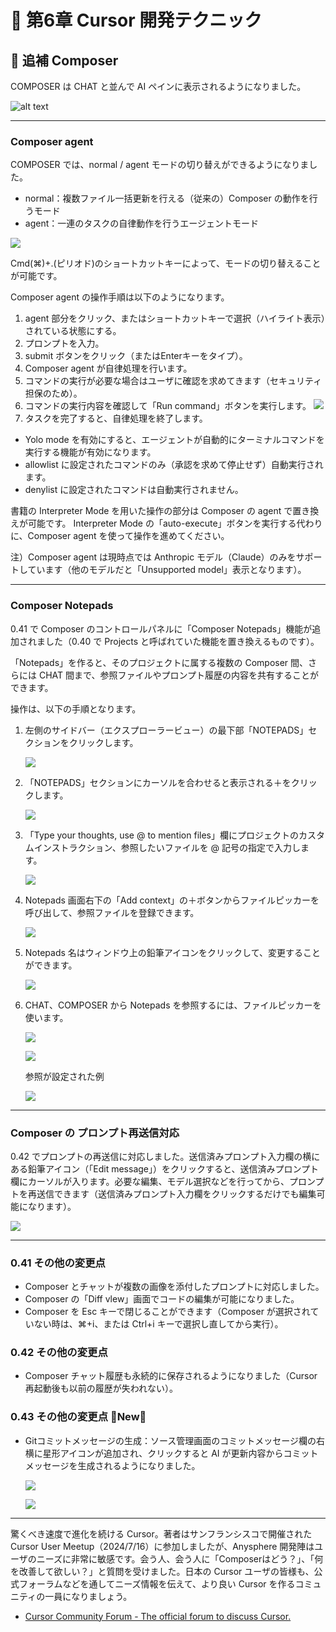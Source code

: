 # 📕 第6章 Cursor 開発テクニック

## 📘 追補 Composer

COMPOSER は CHAT と並んで AI ペインに表示されるようになりました。

![alt text](../images/ComposerAIpane.png)

----

### Composer agent

COMPOSER では、normal / agent モードの切り替えができるようになりました。
   - normal：複数ファイル一括更新を行える（従来の）Composer の動作を行うモード
   - agent：一連のタスクの自律動作を行うエージェントモード

![](../images/Composer_mode.png)

 Cmd(⌘)+.(ピリオド)のショートカットキーによって、モードの切り替えることが可能です。  

Composer agent の操作手順は以下のようになります。

1. agent 部分をクリック、またはショートカットキーで選択（ハイライト表示）されている状態にする。
2. プロンプトを入力。
3. submit ボタンをクリック（またはEnterキーをタイプ）。
4. Composer agent が自律処理を行います。
5. コマンドの実行が必要な場合はユーザに確認を求めてきます（セキュリティ担保のため）。
6. コマンドの実行内容を確認して「Run command」ボタンを実行します。
   ![](../images/Composer_Command.png)
7. タスクを完了すると、自律処理を終了します。

- Yolo mode を有効にすると、エージェントが自動的にターミナルコマンドを実行する機能が有効になります。
- allowlist に設定されたコマンドのみ（承認を求めて停止せず）自動実行されます。
- denylist に設定されたコマンドは自動実行されません。

書籍の Interpreter Mode を用いた操作の部分は Composer の agent で置き換えが可能です。
Interpreter Mode の「auto-execute」ボタンを実行する代わりに、Composer agent を使って操作を進めてください。
 
注）Composer agent は現時点では Anthropic モデル（Claude）のみをサポートしています（他のモデルだと「Unsupported model」表示となります）。

----

### Composer Notepads

0.41 で Composer のコントロールパネルに「Composer Notepads」機能が追加されました（0.40 で Projects と呼ばれていた機能を置き換えるものです）。

「Notepads」を作ると、そのプロジェクトに属する複数の Composer 間、さらには CHAT 間まで、参照ファイルやプロンプト履歴の内容を共有することができます。

操作は、以下の手順となります。

1. 左側のサイドバー（エクスプローラービュー）の最下部「NOTEPADS」セクションをクリックします。
   
   ![](../images/Notepads_explorer.png)

2. 「NOTEPADS」セクションにカーソルを合わせると表示される＋をクリックします。
   
   ![](../images/Notepads_Icons.png)

3. 「Type your thoughts, use @ to mention files」欄にプロジェクトのカスタムインストラクション、参照したいファイルを @ 記号の指定で入力します。
   
   ![](../images/New_Notepads_inEditer.png)

4. Notepads 画面右下の「Add context」の＋ボタンからファイルピッカーを呼び出して、参照ファイルを登録できます。
   
   ![](../images/add_context.png)

5. Notepads 名はウィンドウ上の鉛筆アイコンをクリックして、変更することができます。
   
   ![](../images/Notepads_Rename.png)

6. CHAT、COMPOSER から Notepads を参照するには、ファイルピッカーを使います。
   
   ![](../images/Notepad_ex1_chat.png)

   ![](../images/Notepad_ex1_composer.png) 
   
   参照が設定された例
   
   ![](../images/Notepad_ex1.png) 

----

### Composer の プロンプト再送信対応

0.42 でプロンプトの再送信に対応しました。送信済みプロンプト入力欄の横にある鉛筆アイコン（「Edit message」）をクリックすると、送信済みプロンプト欄にカーソルが入ります。必要な編集、モデル選択などを行ってから、プロンプトを再送信できます（送信済みプロンプト入力欄をクリックするだけでも編集可能になります）。

![](../images/resend_prompt.png)

----

### 0.41 その他の変更点

- Composer とチャットが複数の画像を添付したプロンプトに対応しました。
- Composer の「Diff vlew」画面でコードの編集が可能になりました。
- Composer を Esc キーで閉じることができます（Composer が選択されていない時は、⌘+i、または Ctrl+i キーで選択し直してから実行）。

### 0.42 その他の変更点

- Composer チャット履歴も永続的に保存されるようになりました（Cursor再起動後も以前の履歴が失われない）。

### 0.43 その他の変更点 🌟New🌟

- Gitコミットメッセージの生成：ソース管理画面のコミットメッセージ欄の右横に星形アイコンが追加され、クリックすると AI が更新内容からコミットメッセージを生成されるようになりました。
  
  ![](../images/commit_message1.png)

  ![](../images/commit_message2.png) 
  
----

驚くべき速度で進化を続ける Cursor。著者はサンフランシスコで開催された Cursor User Meetup（2024/7/16）に参加しましたが、Anysphere 開発陣はユーザのニーズに非常に敏感です。会う人、会う人に「Composerはどう？」、「何を改善して欲しい？」と質問を受けました。日本の Cursor ユーザの皆様も、公式フォーラムなどを通してニーズ情報を伝えて、より良い Cursor を作るコミュニティの一員になりましょう。

- [Cursor Community Forum - The official forum to discuss Cursor.](https://forum.cursor.com/)
